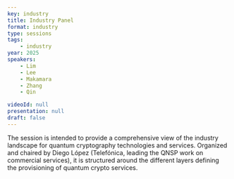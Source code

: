 ```yaml
---
key: industry
title: Industry Panel
format: industry
type: sessions
tags:
    - industry
year: 2025
speakers:
    - Lim
    - Lee
    - Makamara
    - Zhang
    - Qin

videoId: null
presentation: null
draft: false
---
```


The session is intended to provide a comprehensive view of the industry landscape for quantum cryptography technologies and services. Organized and chaired by Diego López (Telefónica, leading the QNSP work on commercial services), it is structured around the different layers defining the provisioning of quantum crypto services.
